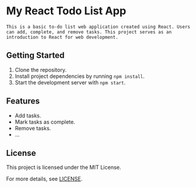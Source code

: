 # My React Todo List App

    This is a basic to-do list web application created using React. Users can add, complete, and remove tasks. This project serves as an introduction to React for web development.

## Getting Started

1. Clone the repository.
2. Install project dependencies by running `npm install`.
3. Start the development server with `npm start`.

## Features

- Add tasks.
- Mark tasks as complete.
- Remove tasks.
- ...

## License

This project is licensed under the MIT License.

For more details, see [LICENSE](LICENSE).
